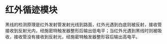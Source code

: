 # 红外循迹模块

黑线的检测原理是红外发射管发射光线到路面，红外光遇到白底则被反射，接收管接收到反射光内，经施密特触发器整形后输出低电平；当红外光遇到黑线时则被吸收，接收管没有接收到反射光，经施密特触发器整形容后输出高电平。